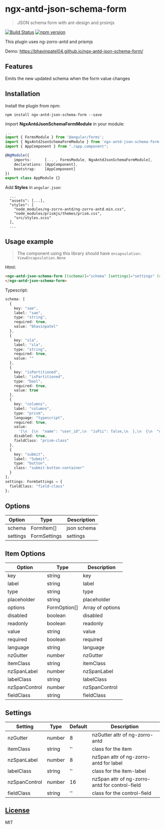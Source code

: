 # ngx-antd-json-schema-form

> JSON schema form with ant-design and prsimjs

[![Build Status](https://travis-ci.org/BhavinPatel04/ngx-antd-json-schema-form.svg?branch=master)](https://travis-ci.org/BhavinPatel04/ngx-antd-json-schema-form)
[![npm version](https://badge.fury.io/js/ngx-antd-json-schema-form.svg)](https://badge.fury.io/js/ngx-antd-json-schema-form)

This plugin uses ng-zorro-antd and prismjs

Demo: https://bhavinpatel04.github.io/ngx-antd-json-schema-form/

## Features

Emits the new updated schema when the form value changes

## Installation

Install the plugin from npm:

```
npm install ngx-antd-json-schema-form --save
```

import **NgxAntdJsonSchemaFormModule** in your module:

```typescript
...
import { FormsModule } from '@angular/forms';
import { NgxAntdJsonSchemaFormModule } from 'ngx-antd-json-schema-form';
import { AppComponent } from "./app.component";

@NgModule({
    imports:      [... , FormsModule, NgxAntdJsonSchemaFormModule],
    declarations: [AppComponent],
    bootstrap:    [AppComponent]
})
export class AppModule {}
```

Add **Styles** in `angular.json`:

```
  ...
  "assets": [...],
  "styles": [
    "node_modules/ng-zorro-antd/ng-zorro-antd.min.css",
    "node_modules/prismjs/themes/prism.css",
    "src/styles.scss"
  ],
  ...
```

## Usage example

> The component using this library should have `encapsulation: ViewEncapsulation.None`

Html:

```html
<ngx-antd-json-schema-form [(schema)]="schema" [settings]="settings" (submit)="submit($event)">
</ngx-antd-json-schema-form>
```

Typescript:

```typescript
schema: [
  {
    key: "sae",
    label: "sae",
    type: "string",
    required: true,
    value: "bhavinpatel"
  },
  {
    key: "sla",
    label: "sla",
    type: "string",
    required: true,
    value: ""
  },
  {
    key: "isPartitioned",
    label: "isPartitioned",
    type: "bool",
    required: true,
    value: true
  },
  {
    key: "columns",
    label: "columns",
    type: "prism",
    language: "typescript",
    required: true,
    value:
      '[\n  {\n  "name": "user_id",\n  "isPii": false,\n  },\n  {\n  "name": "user_name",\n  "isPii": true,\n }\n]',
    disabled: true,
    fieldClass: "prism-class"
  },
  {
    key: "submit",
    label: "Submit",
    type: "button",
    class: "submit-button-container"
  }
];
settings: FormSettings = {
  fieldClass: "field-class"
};
```

## Options

| Option   | Type         | Description |
| -------- | ------------ | ----------- |
| schema   | FormItem[]   | json schema |
| settings | FormSettings | settings    |

## Item Options

| Option        | Type         | Description      |
| ------------- | ------------ | ---------------- |
| key           | string       | key              |
| label         | string       | label            |
| type          | string       | type             |
| placeholder   | string       | placeholder      |
| options       | FormOption[] | Array of options |
| disabled      | boolean      | disabled         |
| readonly      | boolean      | readonly         |
| value         | string       | value            |
| required      | boolean      | required         |
| language      | string       | language         |
| nzGutter      | number       | nzGutter         |
| itemClass     | string       | itemClass        |
| nzSpanLabel   | number       | nzSpanLabel      |
| labelClass    | string       | labelClass       |
| nzSpanControl | number       | nzSpanControl    |
| fieldClass    | string       | fieldClass       |

## Settings

| Setting       | Type   | Default | Description                                    |
| ------------- | ------ | ------- | ---------------------------------------------- |
| nzGutter      | number | 8       | nzGutter attr of ng-zorro-antd                 |
| itemClass     | string | ''      | class for the item                             |
| nzSpanLabel   | number | 8       | nzSpan attr of ng-zorro-antd for label         |
| labelClass    | string | ''      | class for the item-label                       |
| nzSpanControl | number | 16      | nzSpan attr of ng-zorro-antd for control-field |
| fieldClass    | string | ''      | class for the control-field                    |

## [License](https://github.com/BhavinPatel04/ngx-antd-json-schema-form/blob/master/LICENSE)

MIT
